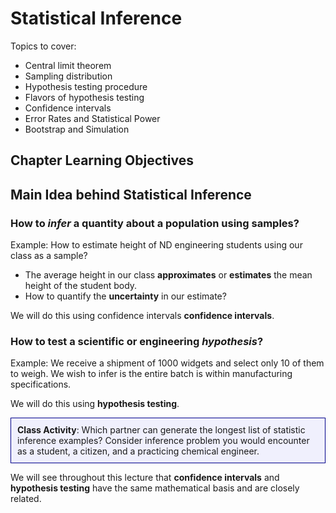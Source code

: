 # Statistical Inference

Topics to cover:
* Central limit theorem
* Sampling distribution
* Hypothesis testing procedure
* Flavors of hypothesis testing
* Confidence intervals
* Error Rates and Statistical Power
* Bootstrap and Simulation

## Chapter Learning Objectives

## Main Idea behind Statistical Inference

### How to *infer* a quantity about a population using samples?

Example: How to estimate height of ND engineering students using our class as a sample?
* The average height in our class **approximates** or **estimates** the mean height of the student body.
* How to quantify the **uncertainty** in our estimate?

We will do this using confidence intervals **confidence intervals**.

### How to test a scientific or engineering *hypothesis*?

Example: We receive a shipment of 1000 widgets and select only 10 of them to weigh. We wish to infer is the entire batch is within manufacturing specifications.

We will do this using **hypothesis testing**.

<div style="background-color: rgba(0,0,255,0.05) ; padding: 10px; border: 1px solid darkblue;"> 
<b>Class Activity</b>: Which partner can generate the longest list of statistic inference examples? Consider inference problem you would encounter as a student, a citizen, and a practicing chemical engineer.
</div>

We will see throughout this lecture that **confidence intervals** and **hypothesis testing** have the same mathematical basis and are closely related.